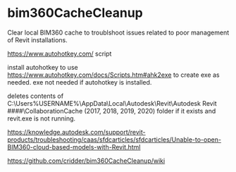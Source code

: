 # bim360CacheCleanup
Clear local BIM360 cache to troublshoot issues related to poor management of Revit installations.

https://www.autohotkey.com/ script

install autohotkey to use https://www.autohotkey.com/docs/Scripts.htm#ahk2exe to create exe as needed.  exe not needed if autohotkey is installed.

deletes contents of C:\Users\%USERNAME%\AppData\Local\Autodesk\Revit\Autodesk Revit ####\CollaborationCache (2017, 2018, 2019, 2020) folder if it exists and revit.exe is not running.

https://knowledge.autodesk.com/support/revit-products/troubleshooting/caas/sfdcarticles/sfdcarticles/Unable-to-open-BIM360-cloud-based-models-with-Revit.html

https://github.com/cridder/bim360CacheCleanup/wiki
